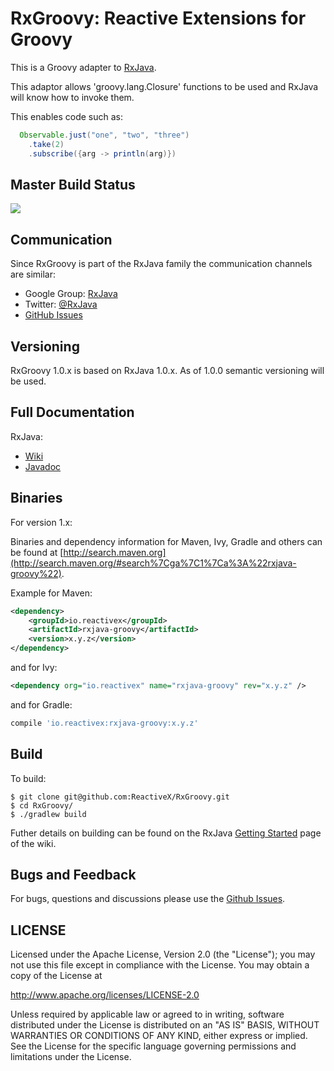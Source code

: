# RxGroovy: Reactive Extensions for Groovy

This is a Groovy adapter to [RxJava](http://github.com/ReactiveX/RxJava).

This adaptor allows 'groovy.lang.Closure' functions to be used and RxJava will know how to invoke them.

This enables code such as:

```groovy
  Observable.just("one", "two", "three")
    .take(2) 
    .subscribe({arg -> println(arg)})
```

## Master Build Status

<a href='https://travis-ci.org/ReactiveX/RxGroovy/builds'><img src='https://travis-ci.org/ReactiveX/RxGroovy.svg?branch=1.x'></a>

## Communication

Since RxGroovy is part of the RxJava family the communication channels are similar:

- Google Group: [RxJava](http://groups.google.com/d/forum/rxjava)
- Twitter: [@RxJava](http://twitter.com/RxJava)
- [GitHub Issues](https://github.com/ReactiveX/RxGroovy/issues)

## Versioning

RxGroovy 1.0.x is based on RxJava 1.0.x. As of 1.0.0 semantic versioning will be used.

## Full Documentation

RxJava:

- [Wiki](https://github.com/ReactiveX/RxJava/wiki)
- [Javadoc](http://reactivex.io/RxJava/javadoc/)

## Binaries

For version 1.x:

Binaries and dependency information for Maven, Ivy, Gradle and others can be found at [http://search.maven.org](http://search.maven.org/#search%7Cga%7C1%7Ca%3A%22rxjava-groovy%22).

Example for Maven:

```xml
<dependency>
    <groupId>io.reactivex</groupId>
    <artifactId>rxjava-groovy</artifactId>
    <version>x.y.z</version>
</dependency>
```

and for Ivy:

```xml
<dependency org="io.reactivex" name="rxjava-groovy" rev="x.y.z" />
```

and for Gradle:

```groovy
compile 'io.reactivex:rxjava-groovy:x.y.z'
```

## Build

To build:

```
$ git clone git@github.com:ReactiveX/RxGroovy.git
$ cd RxGroovy/
$ ./gradlew build
```

Futher details on building can be found on the RxJava [Getting Started](https://github.com/ReactiveX/RxJava/wiki/Getting-Started) page of the wiki.

## Bugs and Feedback

For bugs, questions and discussions please use the [Github Issues](https://github.com/ReactiveX/RxGroovy/issues).


## LICENSE

Licensed under the Apache License, Version 2.0 (the "License");
you may not use this file except in compliance with the License.
You may obtain a copy of the License at

<http://www.apache.org/licenses/LICENSE-2.0>

Unless required by applicable law or agreed to in writing, software
distributed under the License is distributed on an "AS IS" BASIS,
WITHOUT WARRANTIES OR CONDITIONS OF ANY KIND, either express or implied.
See the License for the specific language governing permissions and
limitations under the License.

